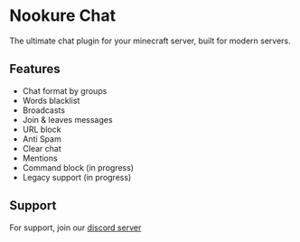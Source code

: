 # Nookure Chat

The ultimate chat plugin for your minecraft server, built for modern servers.

## Features

- Chat format by groups
- Words blacklist 
- Broadcasts
- Join & leaves messages
- URL block
- Anti Spam
- Clear chat
- Mentions
- Command block (in progress)
- Legacy support (in progress)


## Support

For support, join our [discord server](https://discord.nookure.com)
